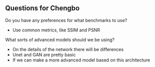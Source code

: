 ## Questions for Chengbo
Do you have any preferences for what benchmarks to use?
- Use common metrics, like SSIM and PSNR

What sorts of advanced models should we be using?
- On the details of the network there will be differences
- Unet and GAN are pretty basic
- If we can make a more advanced model based on this architecture